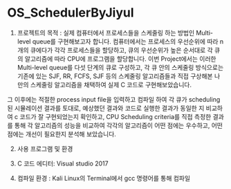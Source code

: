# OS_SchedulerByJiyul

1) 프로젝트의 목적
: 실제 컴퓨터에서 프로세스들을 스케줄링 하는 방법인 Multi-level queue를 구현해보고자 합니다.
컴퓨터에서는 프로세스의 우선순위에 따라 n개의 큐에다가 각각 프로세스들을 할당하고, 큐의 우선순위가 높은 순서대로 각 큐의 알고리즘에 따라 CPU에 프로그램을 할당합니다. 
이번 Project에서는 이러한 Multi-level queue를 다섯 단계의 큐로 구성하고, 각 큐 안의 스케줄링 방식으로는 기존에 있는 SJF, RR, FCFS, SJF 등의 스케줄링 알고리즘들과 
직접 구상해본 나만의 스케줄링 알고리즘을 채택하여 실제 C 코드로 구현해보았습니다.  

 
  그 이후에는 적절한 process input file을 입력하고 컴파일 하여 각 큐가 scheduling 된 시뮬레이션 결과를 토대로,
예상했던 결과와 코드로 실행한 결과가 동일한 지 비교하여 c 코드가 잘 구현되었는지 확인하고, 
CPU Scheduling criteria를 직접 측정한 결과를 통해 각 알고리즘의 성능을 비교하여 각각의 알고리즘이 어떤 점에는 우수하고, 
어떤 점에는 개선이 필요한지 분석해 보았습니다.


2) 사용 프로그램 및 환경
  
 1) C 코드 에디터: Visual studio 2017
 2) 컴파일 환경 : Kali Linux의 Terminal에서 gcc 명령어를 통해 컴파일

